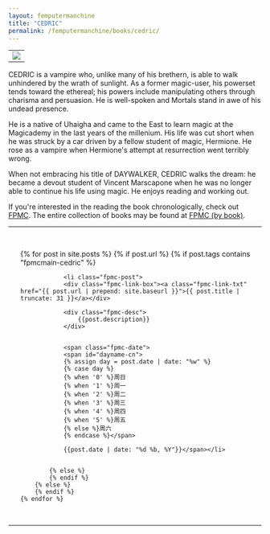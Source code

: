 ```yaml
---
layout: femputermanchine
title: "CEDRIC"
permalink: /femputermanchine/books/cedric/
---
```


<html>
<head>
<meta charset="utf-8">

</head>

<body>

<div id="fpmc-intro">
<table class="inline-imgtbl-l">
<tr>
<td><img class="inline-img" src="{{ site.url }}/assets/tb/cedric1.jpg"></td>
</tr>
</table>
<p>CEDRIC is a vampire who, unlike many of his brethern, is able to walk unhindered by the wrath of sunlight. As a former magic-user, his powerset tends toward the ethereal; his powers include manipulating others through charisma and persuasion. He is well-spoken and Mortals stand in awe of his undead presence.</p>
<p>He is a native of Uhaigha and came to the East to learn magic at the Magicademy in the last years of the millenium. His life was cut short when he was struck by a car driven by a fellow student of magic, Hermione. He rose as a vampire when Hermione's attempt at resurrection went terribly wrong.</p>
<p>When not embracing his title of DAYWALKER, CEDRIC walks the dream: he became a devout student of Vincent Marscapone when he was no longer able to continue his life using magic. He enjoys reading and working out.</p>
<p>If you're interested in the reading the book chronologically, check out <a href="{{ '/femputermanchine/' | prepend: site.url }}">FPMC</a>. The entire collection of books may be found at <a href="{{ '/femputermanchine/books/' | prepend: site.url }}">FPMC (by book)</a>.</p>
</div>

<hr>
<br/>

<ul>
	{% for post in site.posts %}
        {% if post.url %}
			{% if post.tags contains "fpmcmain-cedric" %}

		        <li class="fpmc-post">
				<div class="fpmc-link-box"><a class="fpmc-link-txt" href="{{ post.url | prepend: site.baseurl }}">{{ post.title | truncate: 31 }}</a></div>

				<div class="fpmc-desc">
					{{post.description}}
				</div>

		
				<span class="fpmc-date">
				<span id="dayname-cn">
				{% assign day = post.date | date: "%w" %}
				{% case day %}
				{% when '0' %}周日
				{% when '1' %}周一
				{% when '2' %}周二
				{% when '3' %}周三
				{% when '4' %}周四
				{% when '5' %}周五
				{% else %}周六
				{% endcase %}</span>

				{{post.date | date: "%d %b, %Y"}}</span></li>


			{% else %}	
			{% endif %}
		{% else %}
        {% endif %}
    {% endfor %}
</ul>

<br>

<hr>


</body>
</html>





